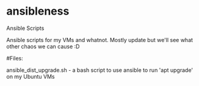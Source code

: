 # ansibleness
Ansible Scripts

Ansible scripts for my VMs and whatnot. Mostly update but we'll see what other chaos we can cause :D

#Files:

ansible_dist_upgrade.sh - a bash script to use ansible to run 'apt upgrade' on my Ubuntu VMs

